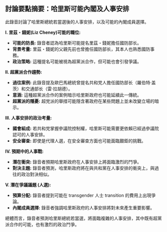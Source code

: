 ## 討論要點摘要：哈里斯可能內閣及人事安排

此錄音討論了哈里斯總統若當選後的人事安排，以及可能的內閣成員選擇。

**I. 里茲・錢妮(Liz Cheney)可能的職位:**

*   **可能的防長:** 錄音者認為哈里斯可能提名里茲・錢妮擔任國防部长。
*   **背景考量:** 里茲・錢妮的父親先前也曾擔任國防部长，其本人也熟悉國防事務。
*   **政治策略:** 這種提名可能被視為超黨派合作，但可能也會引發爭議。

**II. 超黨派合作趨勢:**

*   **過往案例:** 此錄音提及歐巴馬總統曾提名共和党人擔任國防部长（羅伯特·盖茨）和交通部长（雷·拉胡德）。
*   **意涵:**  這種超黨派合作的案例暗示哈里斯政府也可能延續此一傳統。
*   **超黨派的隱憂:** 超党派的舉措可能隱含著政府在某些問題上並未改變立場的暗示。

**III. 人事安排的政治考量:**

*   **國會組成:** 若共和党掌握參議院控制權，哈里斯可能需要更依賴已經過參議院認可的人事安排。
*   **安全審查:** 即使是代理人選，在安全審查方面也可能面臨艱鉅的挑戰。

**IV. 預期中的人事戰:**

*   **潛在衝突:** 錄音者預期哈里斯政府在人事安排上將面臨激烈的鬥爭。
*   **對決主題:** 錄音者預測，哈里斯政府將在與共和黨在人事安排的衝突上，與過往的政治對決相似。

**V. 潛在爭議議題 (人選):**

*   **預算分配:** 錄音者提到可能在 transgender 人士 transition 的費用上出現爭論。
*   **內閣成員選擇:** 錄音者強調哈里斯政府的人事安排將對未來產生重要影響。

總體而言，錄音者預測哈里斯總統若當選，將面臨複雜的人事安排，其中既有超黨派合作的可能，也有激烈的政治鬥爭。